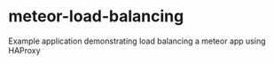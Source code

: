 meteor-load-balancing
=====================

Example application demonstrating load balancing a meteor app using HAProxy
